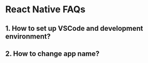 # React Native FAQs
## 1. How to set up VSCode and development environment?
## 2. How to change app name?
